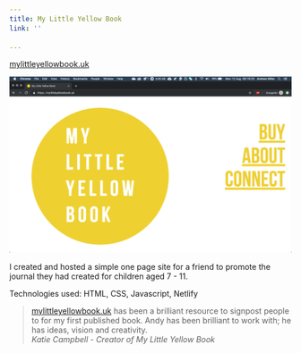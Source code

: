 ```yaml
---
title: My Little Yellow Book
link: ''

---
```

[mylittleyellowbook.uk](https://mylittleyellowbook.uk)

![](/uploads/2019/08/14/mylittleyellowbook-min.png)

I created and hosted a simple one page site for a friend to promote the journal they had created for children aged 7 - 11.

Technologies used: HTML, CSS, Javascript, Netlify

> [mylittleyellowbook.uk](http://mylittleyellowbook.uk/) has been a brilliant resource to signpost people to for my first published book. Andy has been brilliant to work with; he has ideas, vision and creativity.  
> *Katie Campbell - Creator of My Little Yellow Book*
